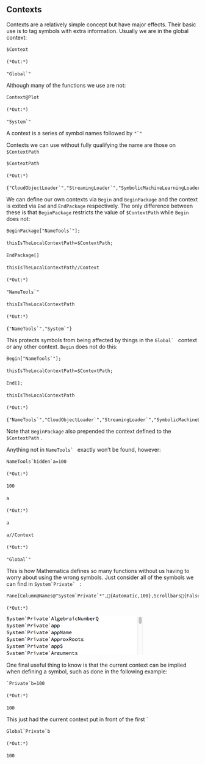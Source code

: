<a id="contexts" style="width:0;height:0;margin:0;padding:0;">&zwnj;</a>

## Contexts

Contexts are a relatively simple concept but have major effects. Their basic use is to tag symbols with extra information. Usually we are in the global context:

	$Context

	(*Out:*)
	
	"Global`"

Although many of the functions we use are not:

	Context@Plot

	(*Out:*)
	
	"System`"

A context is a series of symbol names followed by  ```"`"```

Contexts we can use without fully qualifying the name are those on  ```$ContextPath```

	$ContextPath

	(*Out:*)
	
	{"CloudObjectLoader`","StreamingLoader`","SymbolicMachineLearningLoader`","IconizeLoader`","HTTPHandlingLoader`","PacletManager`","System`","Global`"}

We can define our own contexts via  ```Begin```  and  ```BeginPackage```  and the context is exited via  ```End```  and  ```EndPackage```  respectively. The only difference between these is that  ```BeginPackage```  restricts the value of  ```$ContextPath```  while  ```Begin```  does not:

	BeginPackage["NameTools`"];

	thisIsTheLocalContextPath=$ContextPath;

	EndPackage[]

	thisIsTheLocalContextPath//Context

	(*Out:*)
	
	"NameTools`"

	thisIsTheLocalContextPath

	(*Out:*)
	
	{"NameTools`","System`"}

This protects symbols from being affected by things in the  ```Global` ```  context or any other context.  ```Begin```  does not do this:

	Begin["NameTools`"];

	thisIsTheLocalContextPath=$ContextPath;

	End[];

	thisIsTheLocalContextPath

	(*Out:*)
	
	{"NameTools`","CloudObjectLoader`","StreamingLoader`","SymbolicMachineLearningLoader`","IconizeLoader`","HTTPHandlingLoader`","PacletManager`","System`","Global`"}

Note that  ```BeginPackage```  also prepended the context defined to the  ```$ContextPath``` .

Anything not in  ```NameTools` ```  exactly won’t be found, however:

	NameTools`hidden`a=100

	(*Out:*)
	
	100

	a

	(*Out:*)
	
	a

	a//Context

	(*Out:*)
	
	"Global`"

This is how Mathematica defines so many functions without us having to worry about using the wrong symbols. Just consider all of the symbols we can find in  ```System`Private` ``` :

	Pane[Column@Names@"System`Private`*",{Automatic,100},Scrollbars{False,True},AppearanceElementsNone]

	(*Out:*)
	
![21-7468015508976701203](../../img/21-7468015508976701203.png)

One final useful thing to know is that the current context can be implied when defining a symbol, such as done in the following example:

	`Private`b=100

	(*Out:*)
	
	100

This just had the current context put in front of the first `

	Global`Private`b

	(*Out:*)
	
	100